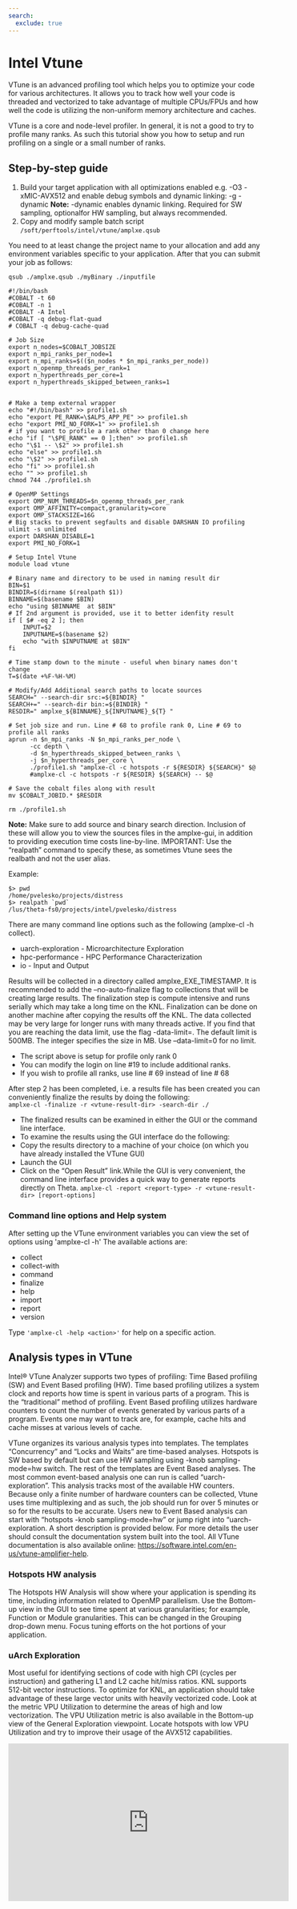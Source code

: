 ```yaml
---
search:
  exclude: true
---
```


# Intel Vtune
VTune is an advanced profiling tool which helps you to optimize your code for various architectures. It allows you to track how well your code is threaded and vectorized to take advantage of multiple CPUs/FPUs and how well the code is utilizing the non-uniform memory architecture and caches.

VTune is a core and node-level profiler. In general, it is not a good to try to profile many ranks. As such this tutorial show you how to setup and run profiling on a single or a small number of ranks. 

## Step-by-step guide
  1. Build your target application with all optimizations enabled e.g. -O3 -xMIC-AVX512 and enable debug symbols and dynamic linking: -g -dynamic 
  **Note:** -dynamic enables dynamic linking. Required for SW sampling, optionalfor HW sampling, but always recommended.  
  2. Copy and modify sample batch script ```/soft/perftools/intel/vtune/amplxe.qsub```

You need to at least change the project name to your allocation and add any environment variables specific to your application. After that you can submit your job as follows:

```qsub ./amplxe.qsub ./myBinary ./inputfile```

```
#!/bin/bash
#COBALT -t 60
#COBALT -n 1
#COBALT -A Intel
#COBALT -q debug-flat-quad
# COBALT -q debug-cache-quad

# Job Size
export n_nodes=$COBALT_JOBSIZE
export n_mpi_ranks_per_node=1
export n_mpi_ranks=$(($n_nodes * $n_mpi_ranks_per_node))
export n_openmp_threads_per_rank=1
export n_hyperthreads_per_core=1
export n_hyperthreads_skipped_between_ranks=1


# Make a temp external wrapper
echo "#!/bin/bash" >> profile1.sh
echo "export PE_RANK=\$ALPS_APP_PE" >> profile1.sh
echo "export PMI_NO_FORK=1" >> profile1.sh
# if you want to profile a rank other than 0 change here
echo "if [ "\$PE_RANK" == 0 ];then" >> profile1.sh
echo "\$1 -- \$2" >> profile1.sh
echo "else" >> profile1.sh
echo "\$2" >> profile1.sh
echo "fi" >> profile1.sh
echo "" >> profile1.sh
chmod 744 ./profile1.sh

# OpenMP Settings
export OMP_NUM_THREADS=$n_openmp_threads_per_rank
export OMP_AFFINITY=compact,granularity=core
export OMP_STACKSIZE=16G
# Big stacks to prevent segfaults and disable DARSHAN IO profiling
ulimit -s unlimited
export DARSHAN_DISABLE=1
export PMI_NO_FORK=1

# Setup Intel Vtune
module load vtune

# Binary name and directory to be used in naming result dir
BIN=$1
BINDIR=$(dirname $(realpath $1))
BINNAME=$(basename $BIN)
echo "using $BINNAME  at $BIN"
# If 2nd argument is provided, use it to better idenfity result
if [ $# -eq 2 ]; then
    INPUT=$2
    INPUTNAME=$(basename $2)
    echo "with $INPUTNAME at $BIN"
fi

# Time stamp down to the minute - useful when binary names don't change
T=$(date +%F-%H-%M)

# Modify/Add Additional search paths to locate sources
SEARCH=" --search-dir src:=${BINDIR} "
SEARCH+=" --search-dir bin:=${BINDIR} "
RESDIR=" amplxe_${BINNAME}_${INPUTNAME}_${T} "

# Set job size and run. Line # 68 to profile rank 0, Line # 69 to profile all ranks
aprun -n $n_mpi_ranks -N $n_mpi_ranks_per_node \
      -cc depth \
      -d $n_hyperthreads_skipped_between_ranks \
      -j $n_hyperthreads_per_core \
      ./profile1.sh "amplxe-cl -c hotspots -r ${RESDIR} ${SEARCH}" $@
      #amplxe-cl -c hotspots -r ${RESDIR} ${SEARCH} -- $@

# Save the cobalt files along with result 
mv $COBALT_JOBID.* $RESDIR

rm ./profile1.sh
```

**Note:** Make sure to add source and binary search direction. Inclusion of these will allow you to view the sources files in the amplxe-gui, in addition to providing execution time costs line-by-line. IMPORTANT: Use the “realpath” command to specify these, as sometimes Vtune sees the realbath and not the user alias. 

Example:
```
$> pwd
/home/pvelesko/projects/distress
$> realpath `pwd`
/lus/theta-fs0/projects/intel/pvelesko/distress
```
There are many command line options such as the following (amplxe-cl -h collect).
  - uarch-exploration - Microarchitecture Exploration
  - hpc-performance - HPC Performance Characterization
  - io - Input and Output

Results will be collected in a directory called amplxe_EXE_TIMESTAMP. It is recommended to add the –no-auto-finalize flag to collections that will be creating large results. The finalization step is compute intensive and runs serially which may take a long time on the KNL. Finalization can be done on another machine after copying the results off the KNL. The data collected may be very large for longer runs with many threads active. If you find that you are reaching the data limit, use the flag -data-limit=<integer>. The default limit is 500MB. The integer specifies the size in MB. Use –data-limit=0 for no limit.

  - The script above is setup for profile only rank 0
  - You can modify the login on line #19 to include additional ranks.  
  - If you wish to profile all ranks, use line # 69 instead of line # 68

 After step 2 has been completed, i.e. a results file has been created you can conveniently finalize the results by doing the following:  
```amplxe-cl -finalize -r <vtune-result-dir> -search-dir ./```
  
  - The finalized results can be examined in either the GUI or the command line interface.
  - To examine the results using the GUI interface do the following:
  - Copy the results directory to a machine of your choice (on which you have already installed the VTune GUI)
  - Launch the GUI
  - Click on the “Open Result” link.While the GUI is very convenient, the command line interface provides a quick way to generate reports directly on Theta.
  ```amplxe-cl -report <report-type> -r <vtune-result-dir> [report-options]```
  
### Command line options and Help system

After setting up the VTune environment variables you can view the set of options using 'amplxe-cl -h' The available actions are:
  - collect
  - collect-with
  - command
  - finalize
  - help
  - import
  - report
  - version
  
Type ```'amplxe-cl -help <action>'``` for help on a specific action.
  
## Analysis types in VTune
Intel® VTune Analyzer supports two types of profiling: Time Based profiling (SW) and Event Based profiling (HW). Time based profiling utilizes a system clock and reports how time is spent in various parts of a program. This is the “traditional” method of profiling. Event Based profiling utilizes hardware counters to count the number of events generated by various parts of a program. Events one may want to track are, for example, cache hits and cache misses at various levels of cache.
  
VTune organizes its various analysis types into templates. The templates “Concurrency” and “Locks and Waits” are time-based analyses. Hotspots is SW based by default but can use HW sampling using -knob sampling-mode=hw switch. The rest of the templates are Event Based analyses.  The most common event-based analysis one can run is called “uarch-exploration”. This analysis tracks most of the available HW counters. Because only a finite number of hardware counters can be collected, Vtune uses time multiplexing and as such, the job should run for over 5 minutes or so for the results to be accurate. Users new to Event Based analysis can start with “hotspots -knob sampling-mode=hw” or jump right into “uarch-exploration. A short description is provided below. For more details the user should consult the documentation system built into the tool. All VTune documentation is also available online: https://software.intel.com/en-us/vtune-amplifier-help.

### Hotspots HW analysis
The Hotspots HW Analysis will show where your application is spending its time, including information related to OpenMP parallelism. Use the Bottom-up view in the GUI to see time spent at various granularities; for example, Function or Module granularities. This can be changed in the Grouping drop-down menu. Focus tuning efforts on the hot portions of your application.

### uArch Exploration
Most useful for identifying sections of code with high CPI (cycles per instruction) and gathering L1 and L2 cache hit/miss ratios. KNL supports 512-bit vector instructions. To optimize for KNL, an application should take advantage of these large vector units with heavily vectorized code. Look at the metric VPU Utilization to determine the areas of high and low vectorization. The VPU Utilization metric is also available in the Bottom-up view of the General Exploration viewpoint. Locate hotspots with low VPU Utilization and try to improve their usage of the AVX512 capabilities.
  
  
<iframe width="560" height="315" src="https://www.youtube.com/embed/Dt8-wKLFCRw" title="YouTube video player" frameborder="0" allow="accelerometer; autoplay; clipboard-write; encrypted-media; gyroscope; picture-in-picture" allowfullscreen></iframe>
  
